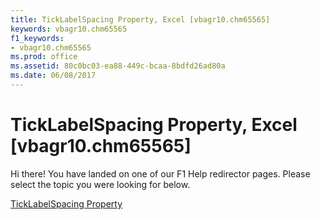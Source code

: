 ```yaml
---
title: TickLabelSpacing Property, Excel [vbagr10.chm65565]
keywords: vbagr10.chm65565
f1_keywords:
- vbagr10.chm65565
ms.prod: office
ms.assetid: 80c0bc03-ea88-449c-bcaa-8bdfd26ad80a
ms.date: 06/08/2017
---
```



# TickLabelSpacing Property, Excel [vbagr10.chm65565]

Hi there! You have landed on one of our F1 Help redirector pages. Please select the topic you were looking for below.

[TickLabelSpacing Property](http://msdn.microsoft.com/library/f8bf4611-3b25-3d66-f49b-5a088e95028b%28Office.15%29.aspx)

